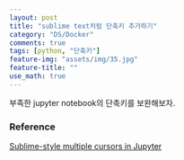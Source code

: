 ```yaml
---
layout: post
title: "sublime text처럼 단축키 추가하기"
category: "DS/Docker"
comments: true
tags: [python, "단축키"]
feature-img: "assets/img/35.jpg"
feature-title: ""
use_math: true
---
```


부족한 jupyter notebook의 단축키를 보완해보자.

### Reference

[Sublime-style multiple cursors in Jupyter](https://www.perfectlyrandom.org/2016/03/19/sublime-text-style-multiple-cursors-in-jupyter-notebook/)
